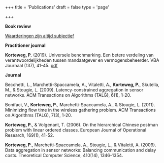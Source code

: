 +++
title = 'Publications'
draft = false
type = 'page'

+++



**Book review**

[Waarderingen zijn altijd subjectief](/publications/waarderingen/)

**Practitioner journal**



**Korteweg, P.** (2019). Universele benchmarking. Een betere verdeling van verantwoordelijkheden tussen mandaatgever en vermogensbeheerder. VBA Journaal (137), 41-45. [pdf](https://cfasociety.nl/uploads/2019/Voorjar%202019/PRAKTIJK%2004/Praktijk04_VBA%20Journaal%2001%20voorjaar%202019%20nr%20137-3.pdf)



**Journal**

Becchetti, L., Marchetti-Spaccamela, A., Vitaletti, A., **Korteweg, P.**, Skutella, M., & Stougie, L. (2009). Latency-constrained aggregation in sensor networks. ACM Transactions on Algorithms (TALG), 6(1), 1-20.

Bonifaci, V., **Korteweg, P.**, Marchetti-Spaccamela, A., & Stougie, L. (2011). Minimizing flow time in the wireless gathering problem. ACM Transactions on Algorithms (TALG), 7(3), 1-20.

**Korteweg, P.**, & Volgenant, T. (2006). On the hierarchical Chinese postman problem with linear ordered classes. European Journal of Operational Research, 169(1), 41-52.

**Korteweg, P.**, Marchetti-Spaccamela, A., Stougie, L., & Vitaletti, A. (2009). Data aggregation in sensor networks: Balancing communication and delay costs. Theoretical Computer Science, 410(14), 1346-1354.

